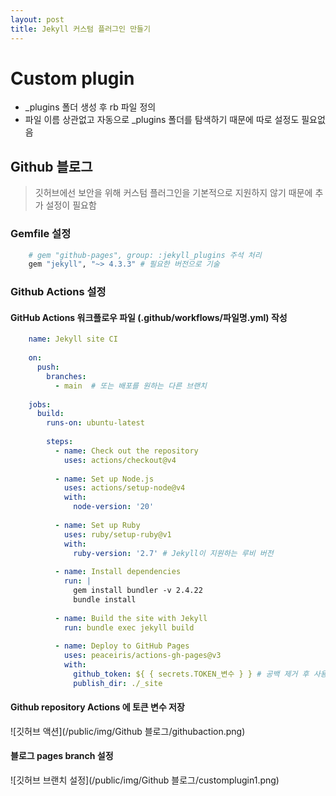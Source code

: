 ```yaml
---
layout: post
title: Jekyll 커스텀 플러그인 만들기
---
```


# Custom plugin
- _plugins 폴더 생성 후 rb 파일 정의
- 파일 이름 상관없고 자동으로 _plugins 폴더를 탐색하기 때문에 따로 설정도 필요없음

## Github 블로그
> 깃허브에선 보안을 위해 커스텀 플러그인을 기본적으로 지원하지 않기 때문에 추가 설정이 필요함

### Gemfile 설정
```python
    # gem "github-pages", group: :jekyll_plugins 주석 처리
    gem "jekyll", "~> 4.3.3" # 필요한 버전으로 기술
```

### Github Actions 설정
#### GitHub Actions 워크플로우 파일 (.github/workflows/파일명.yml) 작성
```yml
    name: Jekyll site CI
    
    on:
      push:
        branches:
          - main  # 또는 배포를 원하는 다른 브랜치
    
    jobs:
      build:
        runs-on: ubuntu-latest
    
        steps:
          - name: Check out the repository
            uses: actions/checkout@v4
    
          - name: Set up Node.js
            uses: actions/setup-node@v4
            with:
              node-version: '20'
    
          - name: Set up Ruby
            uses: ruby/setup-ruby@v1
            with:
              ruby-version: '2.7' # Jekyll이 지원하는 루비 버전
    
          - name: Install dependencies
            run: |
              gem install bundler -v 2.4.22
              bundle install
    
          - name: Build the site with Jekyll
            run: bundle exec jekyll build
    
          - name: Deploy to GitHub Pages
            uses: peaceiris/actions-gh-pages@v3
            with:
              github_token: ${ { secrets.TOKEN_변수 } } # 공백 제거 후 사용할 것
              publish_dir: ./_site

```
#### Github repository Actions 에 토큰 변수 저장

![깃허브 액션](/public/img/Github 블로그/githubaction.png)

#### 블로그 pages branch 설정
![깃허브 브랜치 설정](/public/img/Github 블로그/customplugin1.png)